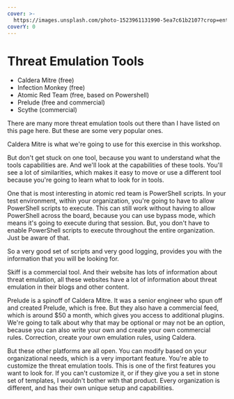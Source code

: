 ```yaml
---
cover: >-
  https://images.unsplash.com/photo-1523961131990-5ea7c61b2107?crop=entropy&cs=srgb&fm=jpg&ixid=MnwxOTcwMjR8MHwxfHNlYXJjaHw0fHx0ZWNofGVufDB8fHx8MTY0NTk5MDg4Mg&ixlib=rb-1.2.1&q=85
coverY: 0
---
```


# Threat Emulation Tools

* Caldera Mitre (free)
* Infection Monkey (free)
* Atomic Red Team (free, based on Powershell)
* Prelude (free and commercial)
* Scythe (commercial)

There are many more threat emulation tools out there than I have listed on this page here. But these are some very popular ones.&#x20;

Caldera Mitre is what we're going to use for this exercise in this workshop.&#x20;

But don't get stuck on one tool, because you want to understand what the tools capabilities are. And we'll look at the capabilities of these tools. You'll see a lot of similarities, which makes it easy to move or use a different tool because you're going to learn what to look for in tools.&#x20;

One that is most interesting in atomic red team is PowerShell scripts. In your test environment, within your organization, you're going to have to allow PowerShell scripts to execute. This can still work without having to allow PowerShell across the board, because you can use bypass mode, which means it's going to execute during that session. But, you don't have to enable PowerShell scripts to execute throughout the entire organization. Just be aware of that.&#x20;

So a very good set of scripts and very good logging, provides you with the information that you will be looking for.&#x20;

Skiff is a commercial tool. And their website has lots of information about threat emulation, all these websites have a lot of information about threat emulation in their blogs and other content.

Prelude is a spinoff of Caldera Mitre. It was a senior engineer who spun off and created Prelude, which is free. But they also have a commercial feed, which is around $50 a month, which gives you access to additional plugins. We're going to talk about why that may be optional or may not be an option, because you can also write your own and create your own commercial rules. Correction, create your own emulation rules, using Caldera.&#x20;

But these other platforms are all open. You can modify based on your organizational needs, which is a very important feature. You're able to customize the threat emulation tools. This is one of the first features you want to look for. If you can't customize it, or if they give you a set in stone set of templates, I wouldn't bother with that product. Every organization is different, and has their own unique setup and capabilities.
